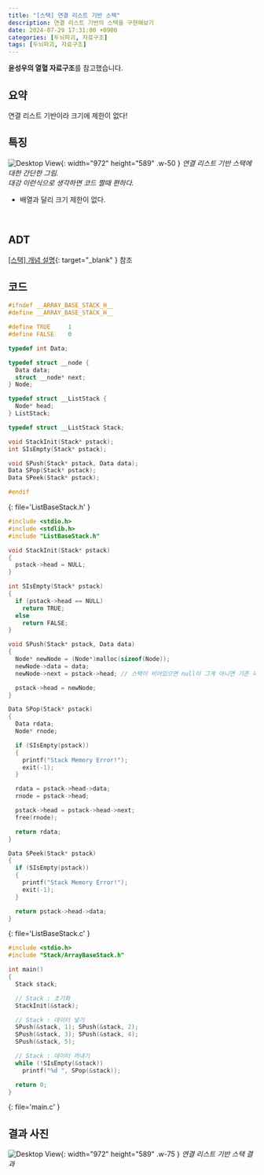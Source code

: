 ```yaml
---
title: "[스택] 연결 리스트 기반 스택"
description: 연결 리스트 기반의 스택을 구현해보기
date: 2024-07-29 17:31:00 +0900
categories: [두뇌파괴, 자료구조]
tags: [두뇌파괴, 자료구조]
---
```


**윤성우의 열혈 자료구조**를 참고했습니다.

## 요약
연결 리스트 기반이라 크기에 제한이 없다!
<br>


## 특징
![Desktop View](https://lh3.googleusercontent.com/pw/AP1GczMQ1BpbiwEEsWGxZC4Oyd0v-akw-aixYk2-F9tqizK3_cMX9Zc1XkW11SQdO0504NCMH6Hc3d8lGzsWrIxPM7nTqnayMpqbMPBhQZtMWmoKhJ56MxI=w2400){: width="972" height="589" .w-50 }
_연결 리스트 기반 스택에 대한 간단한 그림.<br>대강 이런식으로 생각하면 코드 짤때 편하다._

- 배열과 달리 크기 제한이 없다.
<br>


## ADT
[[스택] 개념 설명](/posts/스택-개념-설명/#adt){: target="_blank" } 참조
<br>


## 코드
```c
#ifndef __ARRAY_BASE_STACK_H__
#define __ARRAY_BASE_STACK_H__

#define TRUE     1
#define FALSE    0

typedef int Data;

typedef struct __node {
  Data data;
  struct __node* next;
} Node;

typedef struct __ListStack {
  Node* head;
} ListStack;

typedef struct __ListStack Stack;

void StackInit(Stack* pstack);
int SIsEmpty(Stack* pstack);

void SPush(Stack* pstack, Data data);
Data SPop(Stack* pstack);
Data SPeek(Stack* pstack);

#endif
```
{: file='ListBaseStack.h' }

```c
#include <stdio.h>
#include <stdlib.h>
#include "ListBaseStack.h"

void StackInit(Stack* pstack)
{
  pstack->head = NULL;
}

int SIsEmpty(Stack* pstack)
{
  if (pstack->head == NULL)
    return TRUE;
  else
    return FALSE;
}

void SPush(Stack* pstack, Data data)
{
  Node* newNode = (Node*)malloc(sizeof(Node));
  newNode->data = data;
  newNode->next = pstack->head; // 스택이 비어있으면 null이 그게 아니면 기존 머리를 차지하고 있던 노드가 들어간다.

  pstack->head = newNode;
}

Data SPop(Stack* pstack)
{
  Data rdata;
  Node* rnode;

  if (SIsEmpty(pstack))
  {
    printf("Stack Memory Error!");
    exit(-1);
  }

  rdata = pstack->head->data;
  rnode = pstack->head;

  pstack->head = pstack->head->next;
  free(rnode);

  return rdata;
}

Data SPeek(Stack* pstack)
{
  if (SIsEmpty(pstack))
  {
    printf("Stack Memory Error!");
    exit(-1);
  }

  return pstack->head->data;
}
```
{: file='ListBaseStack.c' }

```c
#include <stdio.h>
#include "Stack/ArrayBaseStack.h"

int main()
{
  Stack stack;

  // Stack : 초기화
  StackInit(&stack);

  // Stack : 데이터 넣기
  SPush(&stack, 1); SPush(&stack, 2);
  SPush(&stack, 3); SPush(&stack, 4);
  SPush(&stack, 5);

  // Stack : 데이터 꺼내기
  while (!SIsEmpty(&stack))
    printf("%d ", SPop(&stack));

  return 0;
}
```
{: file='main.c' }


## 결과 사진
![Desktop View](https://lh3.googleusercontent.com/pw/AP1GczO9uPVX5iXlc1rMmhczWWoaFFXu6wRBx62v4P8BYHnabUc0byypf9t8KOF3IcX7_r1gNs5wcnWp5pnLUS5__OWIcx4dDgWCq-zbMwMZnc7hmYOAJcc=w2400){: width="972" height="589" .w-75 }
_연결 리스트 기반 스택 결과_
